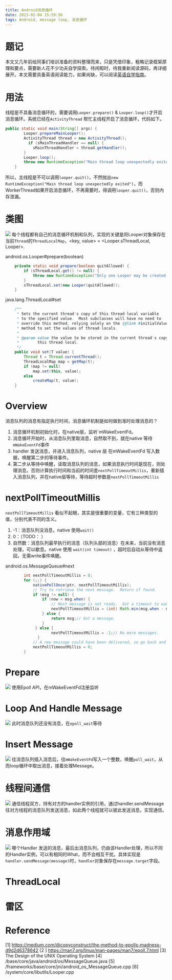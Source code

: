 ```yaml
---
title: Android消息循环
date: 2023-02-04 15:59:56
tags: Android, message loop, 消息循环
---
```


# 题记
本文又几年前给同事们培训准备的资料整理而来，只是凭借印象，粗略记录框架原理和要点，需要新人花不少功夫自学探索。待闲暇时，待我重新阅读源码，再详细展开。本文需要具备英语阅读能力，如果尚缺，可以阅读[英语自学指南](https://bewaters.me/limxtop/2021/08/18/English-introduction/)。

# 用法
线程是不具备消息循环的，需要调用`Looper.prepare()` & `Looper.loop()`才开启消息循环。系统已经在`ActivityThread` 帮忙主线程开启了消息循环，代码如下。
```java
public static void main(String[] args) {
        Looper.prepareMainLooper();
        ActivityThread thread = new ActivityThread();
          if (sMainThreadHandler == null) {
            sMainThreadHandler = thread.getHandler();
        }
        Looper.loop();
        throw new RuntimeException("Main thread loop unexpectedly exited");
    }
```
所以，主线程是不可以调用`looper.quit()`，不然抛出`new RuntimeException("Main thread loop unexpectedly exited")`，而WorkerThread如果开启消息循环，不再需要时，得调用`looper.quit()`，否则内存泄漏。

# 类图
![](https://s3.bmp.ovh/imgs/2023/02/04/e2a2de9b66a113c6.png)
每个线程都有自己的消息循环机制和队列，实现的关键是将Looper对象保存在当前`Thread`的`ThreadLocalMap`，<key, value> = <Looper.sThreadLocal, Looper>.

android.os.Looper#prepare(boolean)
```java
    private static void prepare(boolean quitAllowed) {
        if (sThreadLocal.get() != null) {
            throw new RuntimeException("Only one Looper may be created per thread");
        }
        sThreadLocal.set(new Looper(quitAllowed));
    }
```
java.lang.ThreadLocal#set
```java
    /**
     * Sets the current thread's copy of this thread-local variable
     * to the specified value.  Most subclasses will have no need to
     * override this method, relying solely on the {@link #initialValue}
     * method to set the values of thread-locals.
     *
     * @param value the value to be stored in the current thread's copy of
     *        this thread-local.
     */
    public void set(T value) {
        Thread t = Thread.currentThread();
        ThreadLocalMap map = getMap(t);
        if (map != null)
            map.set(this, value);
        else
            createMap(t, value);
    }
```
# Overview
消息队列的消息有指定执行时间，消息循环机制是如何做到准时处理消息的？
1. 消息循环机制初始化时，在native层，监听`mWakeEventFd。
2. 消息循环开始时，从消息队列里取消息，自然取不到，就在native 等待`mWakeEventFd`事件
3. handler 发送消息，并进入消息队列，native 层 在mWakeEventFd 写入数据，唤醒第二步的等待事件。
4. 第二步从等待中唤醒，读取消息队列的消息，如果消息执行时间是现在，则处理消息。否则计算执行时间和当前的时间差`nextPollTimeoutMillis`，重新插入消息队列，并在native层等待，等待超时参数是`nextPollTimeoutMillis`

# nextPollTimeoutMillis
`nextPollTimeoutMillis` 看似不起眼，其实是很重要的变量，它有三种类型的值，分别代表不同的含义。
1. -1：消息队列没消息，native 使用`wait()`
2. 0：（TODO： ）
3. 自然数：消息队列最早执行的消息（队列头部的消息）在未来，当前没有消息处理，可以歇息。native 使用 `wait(int timeout)` ，超时后自动从等待中返回，无需write事件唤醒。

android.os.MessageQueue#next
```java
        int nextPollTimeoutMillis = 0;
        for (;;) {
            nativePollOnce(ptr, nextPollTimeoutMillis);
            // Try to retrieve the next message.  Return if found.
            if (msg != null) {
                if (now < msg.when) {
                    // Next message is not ready.  Set a timeout to wake up when it is ready.
                    nextPollTimeoutMillis = (int) Math.min(msg.when - now, Integer.MAX_VALUE);
                } else {
                    return msg;// Got a message.
                }
             } else {
                    nextPollTimeoutMillis = -1;// No more messages.
              }
            // A new message could have been delivered, so go back and look again for a pending message without waiting.
            nextPollTimeoutMillis = 0;
        }
```

# Prepare
![](https://s3.bmp.ovh/imgs/2023/02/04/4b24b7075c896855.png)
使用Epoll API，在mWakeEventFd注册监听

# Loop And Handle Message
![](https://s3.bmp.ovh/imgs/2023/02/04/c8230250364e5395.png)
此时消息队列还没有消息，在`epoll_wait`等待

# Insert Message
![](https://s3.bmp.ovh/imgs/2023/02/04/4b347d81a5ccef35.png)
往消息队列插入消息后，往`mWakeEventFd`写入一个整数，唤醒`poll_wait`，从而loop循环中取出消息，接着处理Message。

# 线程间通信
![](https://s3.bmp.ovh/imgs/2023/02/04/ef7b63e078f95c70.png)
通信线程双方，持有对方的handler实例的引用，通过handler.sendMessage往对方线程的消息队列发送消息，如此两个线程就可以彼此发送消息，实现通信。

# 消息作用域
![](https://s3.bmp.ovh/imgs/2023/02/07/be19a511e4b0ac2b.png)
哪个Handler 发送的消息，最后出消息队列，仍由该Handler处理，所以不同的Handler实例，可以有相同的What，而不会相互干扰。具体实现是`handler.sendMessage(message)`时，`handler`对象保存在`message.target`字段。

# ThreadLocal

# 雷区


# Reference
[1] https://medium.com/@copyconstruct/the-method-to-epolls-madness-d9d2d6378642
[2 ] https://man7.org/linux/man-pages/man7/epoll.7.html
[3] The Design of the UNIX Operating System
[4] /base/core/java/android/os/MessageQueue.java
[5] /frameworks/base/core/jni/android_os_MessageQueue.cpp
[6] /system/core/libutils/Looper.cpp

